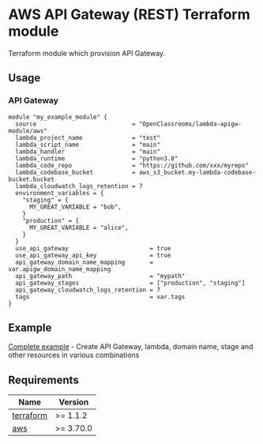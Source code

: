 # AWS API Gateway (REST) Terraform module

Terraform module which provision API Gateway.

## Usage

### API Gateway

```hcl
module "my_example_module" {
  source                           = "OpenClassrooms/lambda-apigw-module/aws"
  lambda_project_name              = "test"
  lambda_script_name               = "main"
  lambda_handler                   = "main"
  lambda_runtime                   = "python3.8"
  lambda_code_repo                 = "https://github.com/xxx/myrepo"
  lambda_codebase_bucket           = aws_s3_bucket.my-lambda-codebase-bucket.bucket
  lambda_cloudwatch_logs_retention = 7
  environment_variables = {
    "staging" = {
      MY_GREAT_VARIABLE = "bob",
    }
    "production" = {
      MY_GREAT_VARIABLE = "alice",
    }
  }
  use_api_gateway                       = true
  use_api_gateway_api_key               = true
  api_gateway_domain_name_mapping       = var.apigw_domain_name_mapping
  api_gateway_path                      = "mypath"
  api_gateway_stages                    = ["production", "staging"]
  api_gateway_cloudwatch_logs_retention = 7
  tags                                  = var.tags
}

```

## Example

[Complete example](https://github.com/OpenClassrooms/terraform-aws-lambda-apigw-module/blob/master/example/main.tf) - Create API Gateway, lambda, domain name, stage and other resources in various combinations


## Requirements

| Name | Version |
|------|---------|
| <a name="requirement_terraform"></a> [terraform](#requirement\_terraform) | >= 1.1.2 |
| <a name="requirement_aws"></a> [aws](#requirement\_aws) | >= 3.70.0 |
